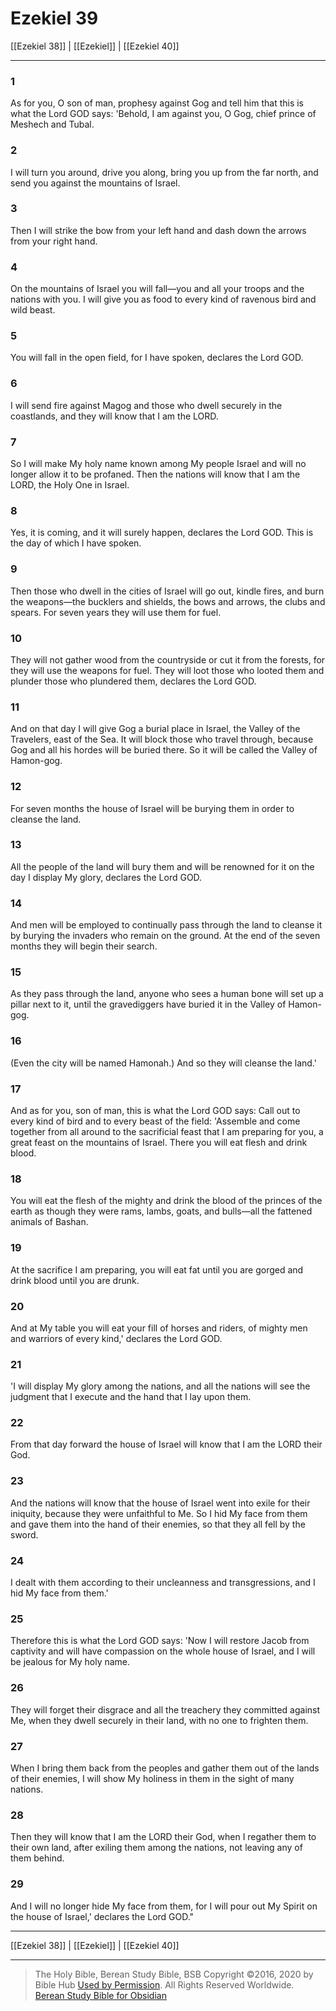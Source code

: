 # Ezekiel 39

[[Ezekiel 38]] | [[Ezekiel]] | [[Ezekiel 40]]

---

### 1
As for you, O son of man, prophesy against Gog and tell him that this is what the Lord GOD says: 'Behold, I am against you, O Gog, chief prince of Meshech and Tubal.

### 2
I will turn you around, drive you along, bring you up from the far north, and send you against the mountains of Israel.

### 3
Then I will strike the bow from your left hand and dash down the arrows from your right hand.

### 4
On the mountains of Israel you will fall—you and all your troops and the nations with you. I will give you as food to every kind of ravenous bird and wild beast.

### 5
You will fall in the open field, for I have spoken, declares the Lord GOD.

### 6
I will send fire against Magog and those who dwell securely in the coastlands, and they will know that I am the LORD.

### 7
So I will make My holy name known among My people Israel and will no longer allow it to be profaned. Then the nations will know that I am the LORD, the Holy One in Israel.

### 8
Yes, it is coming, and it will surely happen, declares the Lord GOD. This is the day of which I have spoken.

### 9
Then those who dwell in the cities of Israel will go out, kindle fires, and burn the weapons—the bucklers and shields, the bows and arrows, the clubs and spears. For seven years they will use them for fuel.

### 10
They will not gather wood from the countryside or cut it from the forests, for they will use the weapons for fuel. They will loot those who looted them and plunder those who plundered them, declares the Lord GOD.

### 11
And on that day I will give Gog a burial place in Israel, the Valley of the Travelers, east of the Sea. It will block those who travel through, because Gog and all his hordes will be buried there. So it will be called the Valley of Hamon-gog.

### 12
For seven months the house of Israel will be burying them in order to cleanse the land.

### 13
All the people of the land will bury them and will be renowned for it on the day I display My glory, declares the Lord GOD.

### 14
And men will be employed to continually pass through the land to cleanse it by burying the invaders who remain on the ground. At the end of the seven months they will begin their search.

### 15
As they pass through the land, anyone who sees a human bone will set up a pillar next to it, until the gravediggers have buried it in the Valley of Hamon-gog.

### 16
(Even the city will be named Hamonah.) And so they will cleanse the land.'

### 17
And as for you, son of man, this is what the Lord GOD says: Call out to every kind of bird and to every beast of the field: 'Assemble and come together from all around to the sacrificial feast that I am preparing for you, a great feast on the mountains of Israel. There you will eat flesh and drink blood.

### 18
You will eat the flesh of the mighty and drink the blood of the princes of the earth as though they were rams, lambs, goats, and bulls—all the fattened animals of Bashan.

### 19
At the sacrifice I am preparing, you will eat fat until you are gorged and drink blood until you are drunk.

### 20
And at My table you will eat your fill of horses and riders, of mighty men and warriors of every kind,' declares the Lord GOD.

### 21
'I will display My glory among the nations, and all the nations will see the judgment that I execute and the hand that I lay upon them.

### 22
From that day forward the house of Israel will know that I am the LORD their God.

### 23
And the nations will know that the house of Israel went into exile for their iniquity, because they were unfaithful to Me. So I hid My face from them and gave them into the hand of their enemies, so that they all fell by the sword.

### 24
I dealt with them according to their uncleanness and transgressions, and I hid My face from them.'

### 25
Therefore this is what the Lord GOD says: 'Now I will restore Jacob from captivity and will have compassion on the whole house of Israel, and I will be jealous for My holy name.

### 26
They will forget their disgrace and all the treachery they committed against Me, when they dwell securely in their land, with no one to frighten them.

### 27
When I bring them back from the peoples and gather them out of the lands of their enemies, I will show My holiness in them in the sight of many nations.

### 28
Then they will know that I am the LORD their God, when I regather them to their own land, after exiling them among the nations, not leaving any of them behind.

### 29
And I will no longer hide My face from them, for I will pour out My Spirit on the house of Israel,' declares the Lord GOD."

---

[[Ezekiel 38]] | [[Ezekiel]] | [[Ezekiel 40]]

---

> The Holy Bible, Berean Study Bible, BSB
> Copyright &copy;2016, 2020 by Bible Hub
> [Used by Permission](https://berean.bible/terms.htm). All Rights Reserved Worldwide.
> [Berean Study Bible for Obsidian](https://github.com/gapmiss/berean-study-bible-for-obsidian)</small>

